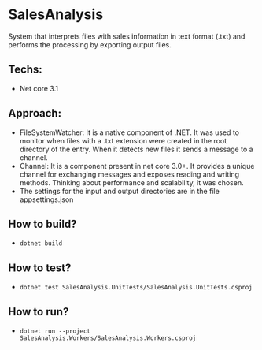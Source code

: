 # SalesAnalysis
System that interprets files with sales information in text format (.txt) and performs the processing by exporting output files.

## Techs:
 - Net core 3.1 

## Approach:
- FileSystemWatcher: It is a native component of .NET. It was used to monitor when files with a .txt extension were created in the root directory of the entry. When it detects new files it sends a message to a channel.
- Channel: It is a component present in net core 3.0+. It provides a unique channel for exchanging messages and exposes reading and writing methods. Thinking about performance and scalability, it was chosen.
- The settings for the input and output directories are in the file appsettings.json

## How to build?
- ``` dotnet build ```

## How to test?
- ``` dotnet test SalesAnalysis.UnitTests/SalesAnalysis.UnitTests.csproj ```

## How to run?
- ``` dotnet run --project SalesAnalysis.Workers/SalesAnalysis.Workers.csproj ```

